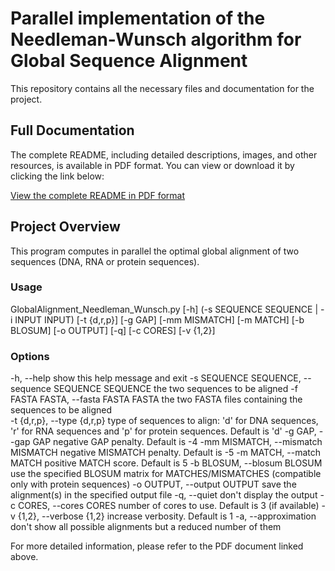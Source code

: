 # Parallel implementation of the Needleman-Wunsch algorithm for Global Sequence Alignment

This repository contains all the necessary files and documentation for the project.

## Full Documentation

The complete README, including detailed descriptions, images, and other resources, is available in PDF format. 
You can view or download it by clicking the link below:

[View the complete README in PDF format](./README.pdf)

## Project Overview

This program computes in parallel the optimal global alignment of two sequences (DNA, RNA or protein sequences).

### Usage
GlobalAlignment_Needleman_Wunsch.py [-h] (-s SEQUENCE SEQUENCE | -i INPUT INPUT) [-t {d,r,p}] [-g GAP] [-mm MISMATCH] [-m MATCH] [-b BLOSUM] 
[-o OUTPUT] [-q] [-c CORES] [-v {1,2}]

### Options
  -h, --help           							                    show this help message and exit
  -s SEQUENCE SEQUENCE, --sequence SEQUENCE SEQUENCE		the two sequences to be aligned
  -f FASTA FASTA, --fasta FASTA FASTA					          the two FASTA files containing the sequences to be aligned                       
  -t {d,r,p}, --type {d,r,p}							              type of sequences to align: 'd' for DNA sequences, 'r' for RNA sequences and 'p' for protein 
                                                        sequences. Default is 'd'
  -g GAP, --gap GAP     							                  negative GAP penalty. Default is -4
  -mm MISMATCH, --mismatch MISMATCH				              negative MISMATCH penalty. Default is -5
  -m MATCH, --match MATCH						                    positive MATCH score. Default is 5
  -b BLOSUM, --blosum BLOSUM					                  use the specified BLOSUM matrix for MATCHES/MISMATCHES (compatible only with protein sequences)
  -o OUTPUT, --output OUTPUT						                save the alignment(s) in the specified output file
  -q, --quiet           							                  don't display the output
  -c CORES, --cores CORES						                    number of cores to use. Default is 3 (if available)
  -v {1,2}, --verbose {1,2}						                  increase verbosity. Default is 1
  -a, --approximation							                      don't show all possible alignments but a reduced number of them

For more detailed information, please refer to the PDF document linked above.
